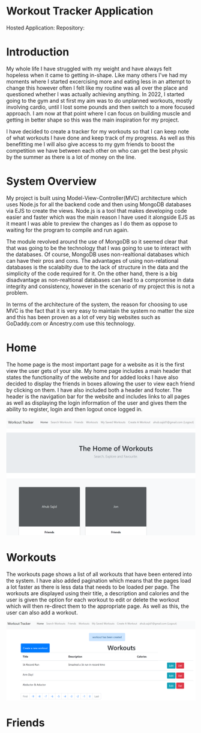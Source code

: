 # Workout Tracker Application
Hosted Application:
Repository:

# Introduction
My whole life I have struggled with my weight and have always felt hopeless when it came to getting in-shape. Like many others I've had my moments where I started excercising more and eating less in an attempt to change this however often I felt like my routine was all over the place and questioned whether I was actually achieving anything. In 2022, I started going to the gym and st first my aim was to do unplanned workouts, mostly involving cardio, until I lost some pounds and then switch to a more focused approach. I am now at that point where I can focus on building muscle and getting in better shape so this was the main inspiration for my project.

I have decided to create a tracker for my workouts so that I can keep note of what workouts I have done and keep track of my progress. As well as this benefitting me I will also give access to my gym friends to boost the competition we have between each other on who can get the best physic by the summer as there is a lot of money on the line.


# System Overview
My project is built using Model-View-Controller(MVC) architecture which uses Node.js for all the backend code and then using MongoDB databases via EJS to create the views. Node.js is a tool that makes developing code easier and faster which was the main reason I have used it alongside EJS as it meant I was able to preview the changes as I do them as oppose to waiting for the program to compile and run again. 

The module revolved around the use of MongoDB so it seemed clear that that was going to be the technology that I was going to use to interact with the databases. Of course, MongoDB uses non-realtional databases which can have their pros and cons. The advantages of using non-relational databases is the scalabilty due to the lack of structure in the data and the simplicity of the code required for it. On the other hand, there is a big disadvantage as non-realtional databases can lead to a compromise in data integrity and consistency, however in the scenario of my project this is not a problem.

In terms of the architecture of the system, the reason for choosing to use MVC is the fact that it is very easy to maintain the system no matter the size and this has been proven as a lot of very big websites such as GoDaddy.com or Ancestry.com use this technology.

# Home
The home page is the most important page for a website as it is the first view the user gets of your site. My home page includes a main header that states the functionality of the website and for added looks I have also decided to display the friends in boxes allowing the user to view each friend by clicking on them. I have also included both a header and footer. The header is the navigation bar for the website and includes links to all pages as well as displaying the login information of the user and gives them the ability to register, login and then logout once logged in.

![Home](./public/images/Home.PNG)

# Workouts
The workouts page shows a list of all workouts that have been entered into the system. I have also added pagination which means that the pages load a lot faster as there is less data that needs to be loaded per page.
The workouts are displayed using their title, a description and calories and the user is given the option for each workout to edit or delete the workout which will then re-direct them to the appropriate page. As well as this, the user can also add a workout.

![Workouts](./public/images/WorkoutPage.PNG)

# Friends


